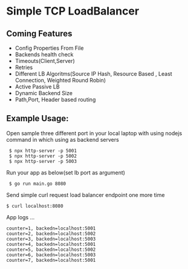 # Simple TCP  LoadBalancer

## Coming Features
* Config Properties From File
* Backends health check
* Timeouts(Client,Server)
* Retries
* Different LB Algoritms(Source IP Hash, Resource Based , Least Connection, Weighted Round Robin)
* Active Passive LB
* Dynamic Backend Size
* Path,Port, Header based routing

## Example Usage:
Open sample three different port in your local laptop with using nodejs command in which using as  backend servers
```bazaar
 $ npx http-server -p 5001
 $ npx http-server -p 5002
 $ npx http-server -p 5003
```
Run your app as below(set lb port as argument)
```bazaar
 $ go run main.go 8080
```
Send simple curl request load balancer endpoint one more time
```bazaar
$ curl localhost:8080
```
App logs ...
```bazaar
counter=1, backedn=localhost:5001
counter=2, backedn=localhost:5002
counter=3, backedn=localhost:5003
counter=4, backedn=localhost:5001
counter=5, backedn=localhost:5002
counter=6, backedn=localhost:5003
counter=7, backedn=localhost:5001
```